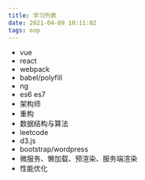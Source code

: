 ```yaml
---
title: 学习列表
date: 2021-04-09 10:11:02
tags: oop
---
```


- vue
- react
- webpack
- babel/polyfill
- ng
- es6 es7
- 架构师
- 重构
- 数据结构与算法
- leetcode
- d3.js
- bootstrap/wordpress
- 微服务、懒加载、预渲染、服务端渲染
- 性能优化